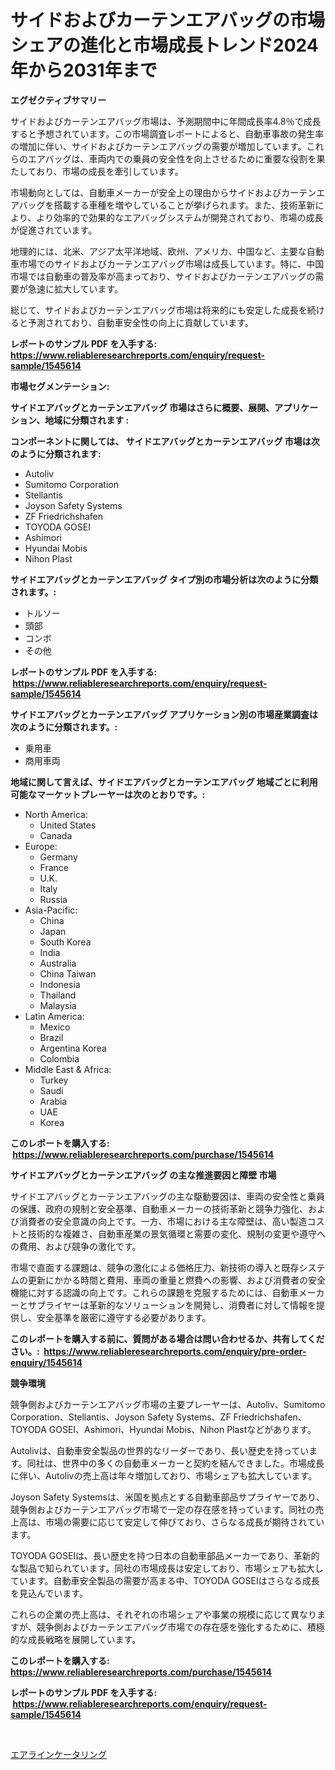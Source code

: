 <p><h1>サイドおよびカーテンエアバッグの市場シェアの進化と市場成長トレンド2024年から2031年まで</h1></p><p><strong>エグゼクティブサマリー</strong></p>
<p><p>サイドおよびカーテンエアバッグ市場は、予測期間中に年間成長率4.8％で成長すると予想されています。この市場調査レポートによると、自動車事故の発生率の増加に伴い、サイドおよびカーテンエアバッグの需要が増加しています。これらのエアバッグは、車両内での乗員の安全性を向上させるために重要な役割を果たしており、市場の成長を牽引しています。</p><p>市場動向としては、自動車メーカーが安全上の理由からサイドおよびカーテンエアバッグを搭載する車種を増やしていることが挙げられます。また、技術革新により、より効率的で効果的なエアバッグシステムが開発されており、市場の成長が促進されています。</p><p>地理的には、北米、アジア太平洋地域、欧州、アメリカ、中国など、主要な自動車市場でのサイドおよびカーテンエアバッグ市場は成長しています。特に、中国市場では自動車の普及率が高まっており、サイドおよびカーテンエアバッグの需要が急速に拡大しています。</p><p>総じて、サイドおよびカーテンエアバッグ市場は将来的にも安定した成長を続けると予測されており、自動車安全性の向上に貢献しています。</p></p>
<p><strong>レポートのサンプル PDF を入手する: <a href="https://www.reliableresearchreports.com/enquiry/request-sample/1545614">https://www.reliableresearchreports.com/enquiry/request-sample/1545614</a></strong></p>
<p><strong>市場セグメンテーション:</strong></p>
<p><strong> サイドエアバッグとカーテンエアバッグ 市場はさらに概要、展開、アプリケーション、地域に分類されます :</strong></p>
<p><strong>コンポーネントに関しては、 サイドエアバッグとカーテンエアバッグ 市場は次のように分類されます: &nbsp;</strong></p>
<p><ul><li>Autoliv</li><li>Sumitomo Corporation</li><li>Stellantis</li><li>Joyson Safety Systems</li><li>ZF Friedrichshafen</li><li>TOYODA GOSEI</li><li>Ashimori</li><li>Hyundai Mobis</li><li>Nihon Plast</li></ul></p>
<p><strong> サイドエアバッグとカーテンエアバッグ タイプ別の市場分析は次のように分類されます。:</strong></p>
<p><ul><li>トルソー</li><li>頭部</li><li>コンボ</li><li>その他</li></ul></p>
<p><strong>レポートのサンプル PDF を入手する: &nbsp;<a href="https://www.reliableresearchreports.com/enquiry/request-sample/1545614">https://www.reliableresearchreports.com/enquiry/request-sample/1545614</a></strong></p>
<p><strong> サイドエアバッグとカーテンエアバッグ アプリケーション別の市場産業調査は次のように分類されます。:</strong></p>
<p><ul><li>乗用車</li><li>商用車両</li></ul></p>
<p><strong>地域に関して言えば、サイドエアバッグとカーテンエアバッグ 地域ごとに利用可能なマーケットプレーヤーは次のとおりです。:</strong></p>
<p><ul>
    <li>
        North America:
        <ul>
            <li>United States</li>
            <li>Canada</li>
        </ul>
    </li>
    <li>
        Europe:
        <ul>
            <li>Germany</li>
            <li>France</li>
            <li>U.K.</li>
            <li>Italy</li>
            <li>Russia</li>
        </ul>
    </li>
    <li>
        Asia-Pacific:
        <ul>
            <li>China</li>
            <li>Japan</li>
            <li>South Korea</li>
            <li>India</li>
            <li>Australia</li>
            <li>China Taiwan</li>
            <li>Indonesia</li>
            <li>Thailand</li>
            <li>Malaysia</li>
        </ul>
    </li>
    <li>
        Latin America:
        <ul>
            <li>Mexico</li>
            <li>Brazil</li>
            <li>Argentina Korea</li>
            <li>Colombia</li>
        </ul>
    </li>
    <li>
        Middle East & Africa:
        <ul>
            <li>Turkey</li>
            <li>Saudi</li>
            <li>Arabia</li>
            <li>UAE</li>
            <li>Korea</li>
        </ul>
    </li>
    </ul></p>
<p><strong>このレポートを購入する: &nbsp;<a href="https://www.reliableresearchreports.com/purchase/1545614">https://www.reliableresearchreports.com/purchase/1545614</a></strong></p>
<p><strong>サイドエアバッグとカーテンエアバッグ の主な推進要因と障壁 市場</strong></p>
<p><p>サイドエアバッグとカーテンエアバッグの主な駆動要因は、車両の安全性と乗員の保護、政府の規制と安全基準、自動車メーカーの技術革新と競争力強化、および消費者の安全意識の向上です。一方、市場における主な障壁は、高い製造コストと技術的な複雑さ、自動車産業の景気循環と需要の変化、規制の変更や遵守への費用、および競争の激化です。</p><p>市場で直面する課題は、競争の激化による価格圧力、新技術の導入と既存システムの更新にかかる時間と費用、車両の重量と燃費への影響、および消費者の安全機能に対する認識の向上です。これらの課題を克服するためには、自動車メーカーとサプライヤーは革新的なソリューションを開発し、消費者に対して情報を提供し、安全基準を厳密に遵守する必要があります。</p></p>
<p><strong>このレポートを購入する前に、質問がある場合は問い合わせるか、共有してください。:&nbsp; <a href="https://www.reliableresearchreports.com/enquiry/pre-order-enquiry/1545614">https://www.reliableresearchreports.com/enquiry/pre-order-enquiry/1545614</a></strong></p>
<p><strong>競争環境</strong></p>
<p><p>競争側およびカーテンエアバッグ市場の主要プレーヤーは、Autoliv、Sumitomo Corporation、Stellantis、Joyson Safety Systems、ZF Friedrichshafen、TOYODA GOSEI、Ashimori、Hyundai Mobis、Nihon Plastなどがあります。</p><p>Autolivは、自動車安全製品の世界的なリーダーであり、長い歴史を持っています。同社は、世界中の多くの自動車メーカーと契約を結んできました。市場成長に伴い、Autolivの売上高は年々増加しており、市場シェアも拡大しています。</p><p>Joyson Safety Systemsは、米国を拠点とする自動車部品サプライヤーであり、競争側およびカーテンエアバッグ市場で一定の存在感を持っています。同社の売上高は、市場の需要に応じて安定して伸びており、さらなる成長が期待されています。</p><p>TOYODA GOSEIは、長い歴史を持つ日本の自動車部品メーカーであり、革新的な製品で知られています。同社の市場成長は安定しており、市場シェアも拡大しています。自動車安全製品の需要が高まる中、TOYODA GOSEIはさらなる成長を見込んでいます。</p><p>これらの企業の売上高は、それぞれの市場シェアや事業の規模に応じて異なりますが、競争側およびカーテンエアバッグ市場での存在感を強化するために、積極的な成長戦略を展開しています。</p></p>
<p><strong>このレポートを購入する: &nbsp; <a href="https://www.reliableresearchreports.com/purchase/1545614">https://www.reliableresearchreports.com/purchase/1545614</a></strong></p>
<p><strong>レポートのサンプル PDF を入手する: &nbsp;<a href="https://www.reliableresearchreports.com/enquiry/request-sample/1545614">https://www.reliableresearchreports.com/enquiry/request-sample/1545614</a></strong><strong></strong></p>
<p>&nbsp;</p>
<p><p><a href="https://github.com/dandier2003/Market-Research-Report-List-1/blob/main/723452713071.md">エアラインケータリング</a></p></p>